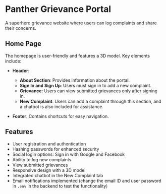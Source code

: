 # Panther Grievance Portal

A superhero grievance website where users can log complaints and share their concerns.

## Home Page

The homepage is user-friendly and features a 3D model. Key elements include:

- **Header**:
  - **About Section**: Provides information about the portal.
  - **Sign In and Sign Up**: Users must sign in to add a new complaint.
  - **Grievance**: Users can view submitted grievances only after signing in.
  - **New Complaint**: Users can add a complaint through this section, and a chatbot is also included for assistance.

- **Footer**: Contains shortcuts for easy navigation.

## Features

- User registration and authentication
- Hashing passwords for enhanced security
- Social login options: Sign in with Google and Facebook
- Ability to log new complaints
- View submitted grievances
- Responsive design with a 3D model
- Integrated chatbot in the New Complaint tab
- Email notifications implemented (change the email ID and user password in `.env` in the backend to test the functionality)




